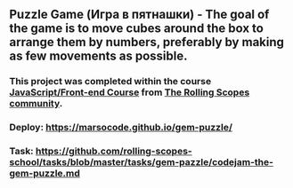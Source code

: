 ## Puzzle Game (Игра в пятнашки) - The goal of the game is to move cubes around the box to arrange them by numbers, preferably by making as few movements as possible.

### This project was completed within the course [JavaScript/Front-end Course](https://rs.school/js/) from [The Rolling Scopes community](http://rollingscopes.com/).

### Deploy: https://marsocode.github.io/gem-puzzle/
### Task: https://github.com/rolling-scopes-school/tasks/blob/master/tasks/gem-pazzle/codejam-the-gem-puzzle.md